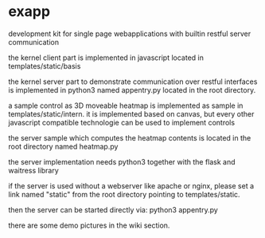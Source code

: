 # exapp
development kit for single page webapplications with builtin restful server communication

the kernel client part is implemented in javascript located in templates/static/basis

the kernel server part to demonstrate communication over restful interfaces is implemented
in python3 named appentry.py located in the root directory.

a sample control as 3D moveable heatmap is implemented as sample in templates/static/intern.
it is implemented based on canvas, but every other javascript compatible technologie can be used
to implement controls

the server sample which computes the heatmap contents is located in the root directory named heatmap.py

the server implementation needs python3 together with the flask and waitress library

if the server is used without a webserver like apache or nginx, please set a link named "static"
from the root directory pointing to templates/static.

then the server can be started directly via: python3 appentry.py


there are some demo pictures in the wiki section.
